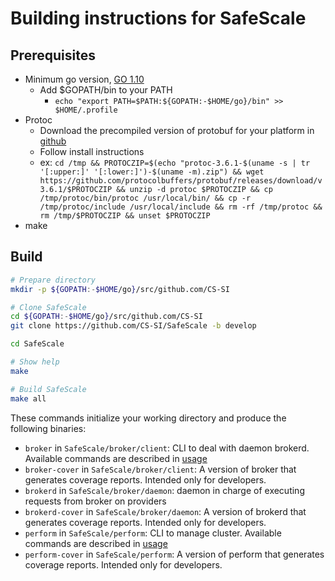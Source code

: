 # Building instructions for SafeScale

## Prerequisites

- Minimum go version, [GO 1.10](https://golang.org/dl/)
    - Add $GOPATH/bin to your PATH
        - ```echo "export PATH=$PATH:${GOPATH:-$HOME/go}/bin" >> $HOME/.profile ```
- Protoc
    - Download the precompiled version of protobuf for your platform in [github](https://github.com/google/protobuf/releases/)
    - Follow install instructions
    - ex: ```cd /tmp && PROTOCZIP=$(echo "protoc-3.6.1-$(uname -s | tr '[:upper:]' '[:lower:]')-$(uname -m).zip") && wget https://github.com/protocolbuffers/protobuf/releases/download/v3.6.1/$PROTOCZIP && unzip -d protoc $PROTOCZIP && cp /tmp/protoc/bin/protoc /usr/local/bin/ && cp -r /tmp/protoc/include /usr/local/include && rm -rf /tmp/protoc && rm /tmp/$PROTOCZIP && unset $PROTOCZIP```
- make


## Build

```bash
# Prepare directory
mkdir -p ${GOPATH:-$HOME/go}/src/github.com/CS-SI

# Clone SafeScale
cd ${GOPATH:-$HOME/go}/src/github.com/CS-SI
git clone https://github.com/CS-SI/SafeScale -b develop

cd SafeScale

# Show help
make

# Build SafeScale
make all
```

These commands initialize your working directory and produce the following binaries:

 - `broker` in `SafeScale/broker/client`: CLI to deal with daemon brokerd. Available commands are described in [usage](#USAGE.md)
 - `broker-cover` in `SafeScale/broker/client`: A version of broker that generates coverage reports. Intended only for developers.
 - `brokerd` in `SafeScale/broker/daemon`: daemon in charge of executing requests from broker on providers
 - `brokerd-cover` in `SafeScale/broker/daemon`: A version of brokerd that generates coverage reports.  Intended only for developers.
 - `perform` in `SafeScale/perform`: CLI to manage cluster. Available commands are described in [usage](#USAGE.md)
 - `perform-cover` in `SafeScale/perform`: A version of perform that generates coverage reports. Intended only for developers.